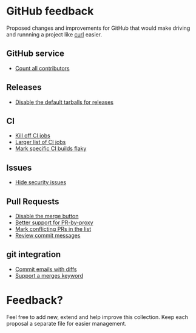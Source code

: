 # GitHub feedback

Proposed changes and improvements for GitHub that would make driving and
runnning a project like [curl](https://github.com/curl/curl) easier.

## GitHub service

- [Count all contributors](count-contributors.md)

## Releases

- [Disable the default tarballs for releases](releases-tarball.md)

## CI

- [Kill off CI jobs](kill-ci.md)
- [Larger list of CI jobs](larger-ci-list.md)
- [Mark specific CI builds flaky](flaky.md)

## Issues

- [Hide security issues](security-issues.md)

## Pull Requests

- [Disable the merge button](disable-merge-button.md)
- [Better support for PR-by-proxy](pr-by-proxy.md)
- [Mark conflicting PRs in the list](mark-conflicting.md)
- [Review commit messages](review-commit-msgs.md)

## git integration

- [Commit emails with diffs](commit-mail-diff.md)
- [Support a merges keyword](merges.md)

# Feedback?

Feel free to add new, extend and help improve this collection. Keep each
proposal a separate file for easier management.

